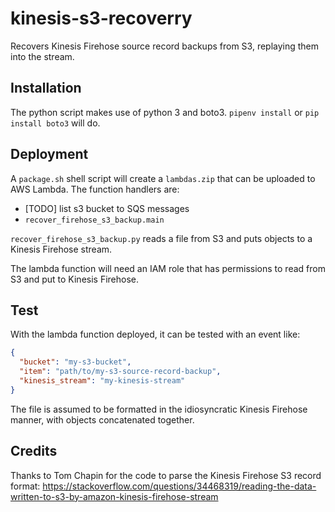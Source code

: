 # kinesis-s3-recoverry

Recovers Kinesis Firehose source record backups from S3, replaying them into the stream.

## Installation

The python script makes use of python 3 and boto3. `pipenv install` or `pip install boto3` will do.

## Deployment

A `package.sh` shell script will create a `lambdas.zip` that can be uploaded to AWS Lambda. The function handlers are:

  - [TODO] list s3 bucket to SQS messages
  - `recover_firehose_s3_backup.main`
  
`recover_firehose_s3_backup.py` reads a file from S3 and puts objects to a Kinesis Firehose stream.

The lambda function will need an IAM role that has permissions to read from S3 and put to Kinesis Firehose.

## Test

With the lambda function deployed, it can be tested with an event like:

```json
{ 
  "bucket": "my-s3-bucket", 
  "item": "path/to/my-s3-source-record-backup", 
  "kinesis_stream": "my-kinesis-stream" 
}
```

The file is assumed to be formatted in the idiosyncratic Kinesis Firehose manner, with objects concatenated together.

## Credits

Thanks to Tom Chapin for the code to parse the Kinesis Firehose S3 record format:
https://stackoverflow.com/questions/34468319/reading-the-data-written-to-s3-by-amazon-kinesis-firehose-stream
